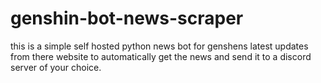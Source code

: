# genshin-bot-news-scraper

this is a simple self hosted python news bot for genshens latest updates from there website to automatically get the news and send it to a discord server of your choice.
